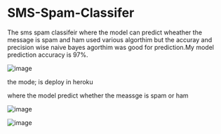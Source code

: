 # SMS-Spam-Classifer
The sms spam classifeir where the model can predict wheather the message is spam and  ham used various algorthim but the accuray and precision wise naive bayes agorthim was good for prediction.My model prediction accuracy is 97%.


![image](https://user-images.githubusercontent.com/90022803/183828681-49d9f33e-5883-45bb-8c8d-0ed7b17fa24a.png)

the mode; is deploy in heroku

where the model predict whether the meassge is spam or ham

![image](https://user-images.githubusercontent.com/90022803/183828843-dcbd99cf-1811-4a1b-870d-2992eb3050e1.png)

![image](https://user-images.githubusercontent.com/90022803/183828937-cbf8dd29-ec65-426a-8b87-3641f77ef2cf.png)
